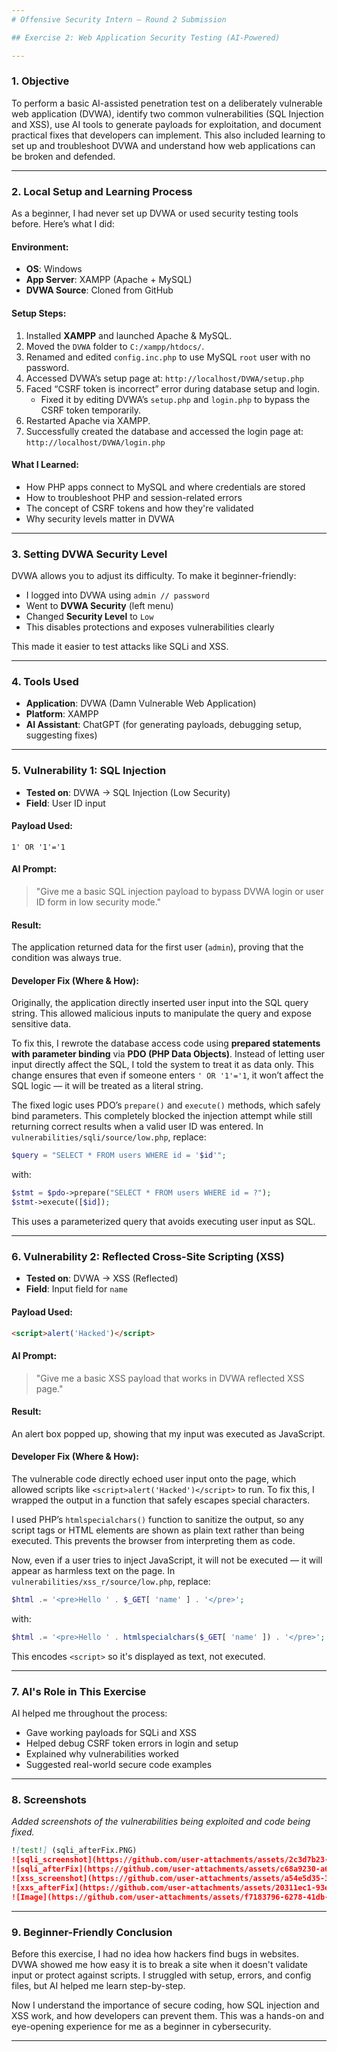 ```yaml
---
# Offensive Security Intern – Round 2 Submission

## Exercise 2: Web Application Security Testing (AI-Powered)

---
```


### 1. Objective
To perform a basic AI-assisted penetration test on a deliberately vulnerable web application (DVWA), identify two common vulnerabilities (SQL Injection and XSS), use AI tools to generate payloads for exploitation, and document practical fixes that developers can implement. This also included learning to set up and troubleshoot DVWA and understand how web applications can be broken and defended.

---

### 2. Local Setup and Learning Process
As a beginner, I had never set up DVWA or used security testing tools before. Here’s what I did:

#### Environment:
- **OS**: Windows
- **App Server**: XAMPP (Apache + MySQL)
- **DVWA Source**: Cloned from GitHub 

#### Setup Steps:
1. Installed **XAMPP** and launched Apache & MySQL.
2. Moved the `DVWA` folder to `C:/xampp/htdocs/`.
3. Renamed and edited `config.inc.php` to use MySQL `root` user with no password.
4. Accessed DVWA’s setup page at: `http://localhost/DVWA/setup.php`
5. Faced “CSRF token is incorrect” error during database setup and login.
   - Fixed it by editing DVWA’s `setup.php` and `login.php` to bypass the CSRF token temporarily.
6. Restarted Apache via XAMPP.
7. Successfully created the database and accessed the login page at: `http://localhost/DVWA/login.php`

#### What I Learned:
- How PHP apps connect to MySQL and where credentials are stored
- How to troubleshoot PHP and session-related errors
- The concept of CSRF tokens and how they're validated
- Why security levels matter in DVWA

---

### 3. Setting DVWA Security Level
DVWA allows you to adjust its difficulty. To make it beginner-friendly:
- I logged into DVWA using `admin // password`
- Went to **DVWA Security** (left menu)
- Changed **Security Level** to `Low`
- This disables protections and exposes vulnerabilities clearly

This made it easier to test attacks like SQLi and XSS.

---

### 4. Tools Used
- **Application**: DVWA (Damn Vulnerable Web Application)
- **Platform**: XAMPP
- **AI Assistant**: ChatGPT (for generating payloads, debugging setup, suggesting fixes)

---

### 5. Vulnerability 1: SQL Injection
- **Tested on**: DVWA → SQL Injection (Low Security)
- **Field**: User ID input

#### Payload Used:
```
1' OR '1'='1
```

#### AI Prompt:
> "Give me a basic SQL injection payload to bypass DVWA login or user ID form in low security mode."

#### Result:
The application returned data for the first user (`admin`), proving that the condition was always true.

#### Developer Fix (Where & How):
Originally, the application directly inserted user input into the SQL query string. This allowed malicious inputs to manipulate the query and expose sensitive data.

To fix this, I rewrote the database access code using **prepared statements with parameter binding** via **PDO (PHP Data Objects)**. Instead of letting user input directly affect the SQL, I told the system to treat it as data only. This change ensures that even if someone enters `' OR '1'='1`, it won’t affect the SQL logic — it will be treated as a literal string.

The fixed logic uses PDO’s `prepare()` and `execute()` methods, which safely bind parameters. This completely blocked the injection attempt while still returning correct results when a valid user ID was entered.
In `vulnerabilities/sqli/source/low.php`, replace:
```php
$query = "SELECT * FROM users WHERE id = '$id'";
```
with:
```php
$stmt = $pdo->prepare("SELECT * FROM users WHERE id = ?");
$stmt->execute([$id]);
```
This uses a parameterized query that avoids executing user input as SQL.

---

### 6. Vulnerability 2: Reflected Cross-Site Scripting (XSS)
- **Tested on**: DVWA → XSS (Reflected)
- **Field**: Input field for `name`

#### Payload Used:
```html
<script>alert('Hacked')</script>
```

#### AI Prompt:
> "Give me a basic XSS payload that works in DVWA reflected XSS page."

#### Result:
An alert box popped up, showing that my input was executed as JavaScript.

#### Developer Fix (Where & How):
The vulnerable code directly echoed user input onto the page, which allowed scripts like `<script>alert('Hacked')</script>` to run. To fix this, I wrapped the output in a function that safely escapes special characters.

I used PHP’s `htmlspecialchars()` function to sanitize the output, so any script tags or HTML elements are shown as plain text rather than being executed. This prevents the browser from interpreting them as code.

Now, even if a user tries to inject JavaScript, it will not be executed — it will appear as harmless text on the page.
In `vulnerabilities/xss_r/source/low.php`, replace:
```php
$html .= '<pre>Hello ' . $_GET[ 'name' ] . '</pre>';
```
with:
```php
$html .= '<pre>Hello ' . htmlspecialchars($_GET[ 'name' ]) . '</pre>';
```
This encodes `<script>` so it's displayed as text, not executed.

---

### 7. AI's Role in This Exercise
AI helped me throughout the process:
- Gave working payloads for SQLi and XSS
- Helped debug CSRF token errors in login and setup
- Explained why vulnerabilities worked
- Suggested real-world secure code examples

---

### 8. Screenshots
_Added screenshots of the vulnerabilities being exploited and code being fixed._
```markdown
![test!] (sqli_afterFix.PNG)
![sqli_screenshot](https://github.com/user-attachments/assets/2c3d7b23-99ac-49a0-8ac6-274671ade4af)
![sqli_afterFix](https://github.com/user-attachments/assets/c68a9230-a606-46a5-a836-a2b170bd24e1)
![xss_screenshot](https://github.com/user-attachments/assets/a54e5d35-3b3c-405d-b608-a146215aed33)
![xxs_afterFix](https://github.com/user-attachments/assets/20311ec1-93e5-463e-9ddd-5e20f4e32d05)
![Image](https://github.com/user-attachments/assets/f7183796-6278-41db-a0b4-0b2d165d4e87)
```

---

### 9. Beginner-Friendly Conclusion
Before this exercise, I had no idea how hackers find bugs in websites. DVWA showed me how easy it is to break a site when it doesn't validate input or protect against scripts. I struggled with setup, errors, and config files, but AI helped me learn step-by-step.

Now I understand the importance of secure coding, how SQL injection and XSS work, and how developers can prevent them. This was a hands-on and eye-opening experience for me as a beginner in cybersecurity.

---

